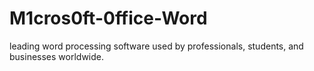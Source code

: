 # M1cros0ft-0ffice-Word
leading word processing software used by professionals, students, and businesses worldwide.
